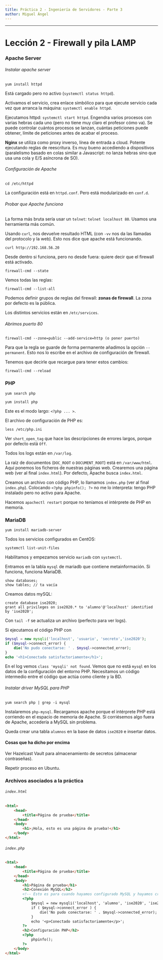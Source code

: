 ```yaml
---
title: Práctica 2 - Ingeniería de Servidores - Parte 3
author: Miguel Ángel
---
```


--------------------------------------------------------------------------------

# Lección 2 - Firewall y pila LAMP

### Apache Server

###### Instalar apache server

```
yum install httpd
```

Está cargado pero no activo (`systemctl status httpd`).

Activamos el servicio, crea enlace simbólico para que ejecute servicio cada vez que arranca la máquina: `systemctl enable httpd`.

Ejecutamos httpd: `systemctl start httpd`. Engendra varios procesos con varias hebras cada uno (pero no tiene muy claro el profesor cómo va). Se puede controlar cuántos procesos se lanzan, cuántas peticiones puede obtener, límite de peticiones antes de acabar el proceso.

**Nginx** se utiliza como proxy inverso, línea de entrada a cloud. Potente ejecutando reglas de reescritura. Es muy bueno accediendo a dispositivos (paralelismo basado en colas similar a Javascript: no lanza hebras sino que usa una cola y E/S asíncrona de SO).

###### Configuración de Apache

```
cd /etc/httpd
```

La configuración está en `httpd.conf`. Pero está modularizado en `conf.d`.

###### Probar que Apache funciona

La forma más bruta sería usar un `telnet`: `telnet localhost 80`. Usamos una herramienta más común.

Usando `curl`, nos devuelve resultado HTML (con `-vv` nos da las llamadas del protocolo y la web). Esto nos dice que apache está funcionando.

```
curl http://192.168.56.20
```

Desde dentro si funciona, pero no desde fuera: quiere decir que el firewall está activado.

```
firewall-cmd --state
```

Vemos todas las reglas:

```
firewall-cmd --list-all
```

Podemos definir grupos de reglas del firewall: **zonas de firewall**. La zona por defecto es la pública.

Los distintos servicios están en `/etc/services`.

###### Abrimos puerto 80

```
firewall-cmd --zone=public --add-service=http (o poner puerto)
```

Para que la regla se guarde de forma permanente añadimos la opción `--permanent`. Esto nos lo escribe en el archivo de configuración de firewall.

Tenemos que decirle que recargue para tener estos cambios:

```
firewall-cmd --reload
```

### PHP

```
yum search php
```

```
yum install php
```

Este es el modo largo: `<?php ... >`.

El archivo de configuración de PHP es:

```
less /etc/php.ini
```

Ver `short_open_tag` que hace las descripciones de errores largos, porque por defecto está `Off`.

Todos los logs están en `/var/log`.

La raíz de documentos (`DOC_ROOT` o `DOCUMENT_ROOT`) está en `/var/www/html`. Aquí ponemos los ficheros de nuestras páginas web. Crearemos una página web (ver al final `index.html`). Por defecto, Apache busca `index.html`.

Creamos un archivo con código PHP, lo llamamos `index.php` (ver al final `index.php`). Colocando `<?php phpinfo(); ?>` no me lo interpreta: tengo PHP instalado pero no activo para Apache.

Hacemos `apachectl restart` porque no teníamos el intérprete de PHP en memoria.

### MariaDB

```
yum install mariadb-server
```

Todos los servicios configurados en CentOS:

```
systemctl list-unit-files
```

Habilitamos y empezamos servicio `mariadb` con `systemctl`.

Entramos en la tabla `mysql` de mariadb que contiene metainformación. Si funciona, funciona MariaDB.

```
show databases;
show tables; // ta vacía
```

Creamos datos mySQL:

```
create database ise2020;
grant all privileges on ise2020.* to 'alumno'@'localhost' identified by 'ise2020';
```

Con `tail -f` se actualiza un archivo (perfecto para ver logs).

Si ejecutamos el código PHP con

```php
$mysql = new mysqli('localhost', 'usuario', 'secreto','ise2020');
if ($mysql->connect_error) {
	die('No pudo conectarse: ' . $mysql->connected_error);
}
echo '<h1>Conectado satisfactoriamente</h1>';
```

En el log vemos `class 'mysqli' not found`. Vemos que no está `mysql` en los datos de la configuración del entorno PHP. Necesitamos un código intermedio entre el código que actúa como cliente y la BD.

###### Instalar driver MySQL para PHP

```
yum search php | grep -i mysql
```

Instalaremos `php-mysql`. Recargamos apache porque el intérprete PHP está corriendo en el espacio de memoria de Apache. Si corriésemos algo fuera de Apache, accedería a MySQL sin problema.

Queda crear una tabla `alumnos` en la base de datos `ise2020` e insertar datos.



#### Cosas que ha dicho por encima

Ver Hazelcast Vault para almacenamiento de secretos (almacenar contraseñas).

Repetir proceso en Ubuntu.



### Archivos asociados a la práctica

###### `index.html`

~~~html
<html>
    <head>
        <title>Página de prueba</title>
    </head>
    <body>
        <h1>¡Hola, esto es una página de prueba!</h1>
    </body>
</html>
~~~

###### `index.php`

~~~html
<html>
    <head>
        <title>Página de prueba</title>
    </head>
    <body>
        <h1>Página de prueba</h1>
        <h2>Conexión MySQL</h2>
        <!-- Esto es para cuando hayamos configurado MySQL y hayamos creado un usuario en la BD -->
        <?php
			$mysql = new mysqli('localhost', 'alumno', 'ise2020', 'ise2020');
			if ( $mysql->connect_error ) {
				die('No pudo conectarse: ' . $mysql->connected_error);
			}
			echo '<p>Conectado satisfactoriamente</p>';
		?>
        <h2>Configuración PHP</h2>
        <?php
			phpinfo();
		?>
    </body>
</html>
~~~
